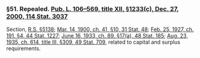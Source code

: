 ### §51. Repealed. [Pub. L. 106–569, title XII, §1233(c), Dec. 27, 2000, 114 Stat. 3037](/statviewer.htm?volume=114&page=3037) ###

Section, [R.S. §5138](/statviewer.htm?volume=rs&page=993); [Mar. 14, 1900, ch. 41, §10, 31 Stat. 48](/statviewer.htm?volume=31&page=48); [Feb. 25, 1927, ch. 191, §4, 44 Stat. 1227](/statviewer.htm?volume=44&page=1227); [June 16, 1933, ch. 89, §17(a), 48 Stat. 185](/statviewer.htm?volume=48&page=185); [Aug. 23, 1935, ch. 614, title III, §309, 49 Stat. 709](/statviewer.htm?volume=49&page=709), related to capital and surplus requirements.